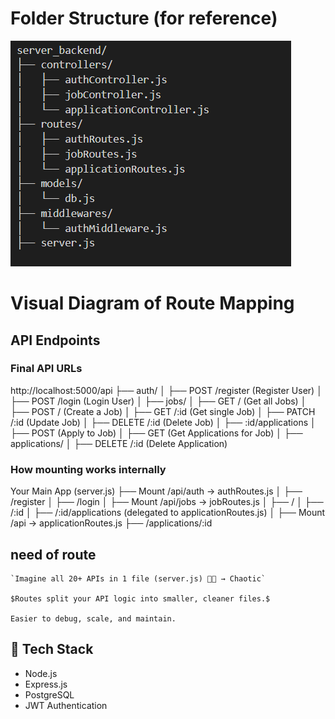 # Folder Structure (for reference)

![alt text](<Screenshot 2025-07-05 234159.png>)



# Visual Diagram of Route Mapping

## API Endpoints
### Final API URLs

http://localhost:5000/api
├── auth/
│   ├── POST /register        (Register User)
│   ├── POST /login           (Login User)
│
├── jobs/
│   ├── GET /                 (Get all Jobs)
│   ├── POST /                (Create a Job)
│   ├── GET /:id              (Get single Job)
│   ├── PATCH /:id            (Update Job)
│   ├── DELETE /:id           (Delete Job)
│   ├── :id/applications
│       ├── POST              (Apply to Job)
│       ├── GET               (Get Applications for Job)
│
├── applications/
│   ├── DELETE /:id           (Delete Application)



### How mounting works internally


Your Main App (server.js)
├── Mount /api/auth → authRoutes.js
│   ├── /register
│   ├── /login
│
├── Mount /api/jobs → jobRoutes.js
│   ├── /
│   ├── /:id
│   ├── /:id/applications (delegated to applicationRoutes.js)
│
├── Mount /api → applicationRoutes.js
    ├── /applications/:id



## need of route
    `Imagine all 20+ APIs in 1 file (server.js) 😵‍💫 → Chaotic`

    $Routes split your API logic into smaller, cleaner files.$

    Easier to debug, scale, and maintain.


## 🚀 Tech Stack
- Node.js
- Express.js
- PostgreSQL
- JWT Authentication